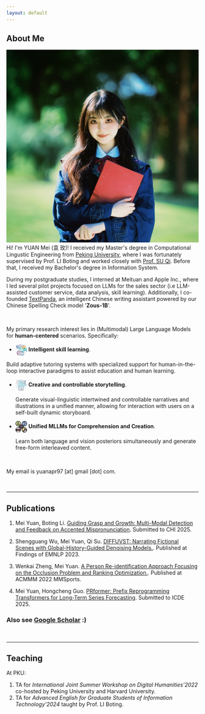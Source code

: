 ```yaml
---
layout: default
---
```


## About Me

<img class="profile-picture" src="imgs/profile.jpeg">
<!-- <span style="font-family:'KaiTi', 'STKaiti', 'Kaiti SC', serif;">袁 玫</span> -->
<!-- Hi! I'm YUAN Mei (<font face="楷体">袁 玫</font>)!  -->
Hi! I'm YUAN Mei (<span style="font-family:'KaiTi', 'STKaiti', 'Kaiti SC', serif;">袁 玫</span>)! I received my Master's degree in Computational Lingustic Engineering from <a href="https://english.pku.edu.cn">Peking University</a>, where I was fortunately supervised by Prof. LI Boting and worked closely with <a href="https://scholar.google.com.hk/citations?user=9f4JUrUAAAAJ&hl=en">Prof. SU Qi</a>. Before that, I received my Bachelor's degree in Information System.

During my postgraduate studies, I interned at Meituan and Apple Inc., where I led several pilot projects focused on LLMs for the sales sector (i.e LLM-assisted customer service, data analysis, skill learning). Additionally, I co-founded <a href="http://textpanda.cn">TextPanda</a>, an intelligent Chinese writing assistant powered by our Chinese Spelling Check model '**Zous-1B**'.

<br />

My primary research interest lies in (Multimodal) Large Language Models for **human-centered** scenarios. Specifically:

<!-- - <img src="imgs/icon1.jpeg" alt="icon" width="5" height="5"> -->

- <img src="imgs/icon1.jpeg" alt="icon" style="width:30px;height:30px;vertical-align:middle;"> **Intelligent skill learning**.
<!--- **Building adaptive pedagogical systems with multimodal coaching avatars** to enable (M)LLMs simulating educators and learners to reshape the pedagogy and acquisition process. -->

  Build adaptive tutoring systems with specialized support for human-in-the-loop interactive paradigms to assist education and human learning.

- <img src="imgs/icon2.jpeg" alt="icon" style="width:30px;height:30px;vertical-align:middle;"> **Creative and controllable storytelling**.
   
  Generate visual-linguistic intertwined and controllable narratives and illustrations in a unified manner, allowing for interaction with users on a self-built dynamic storyboard.

- <img src="imgs/multisense.png" alt="icon" style="width:30px;height:30px;vertical-align:middle;"> **Unified MLLMs for Comprehension and Creation**.
  
  Learn both language and vision posteriors simultaneously and generate free-form interleaved content.

<br />

My email is yuanapr97 [at] gmail [dot] com.  


<br />

****

## Publications

1. Mei Yuan, Boting Li. [Guiding Grasp and Growth: Multi-Modal Detection and Feedback on Accented Mispronunciation](). Submitted to CHI 2025.

2. Shengguang Wu, Mei Yuan, Qi Su. [DIFFUVST: Narrating Fictional Scenes with Global-History-Guided Denoising Models.](https://arxiv.org/pdf/2312.07066v1). Published at Findings of EMNLP 2023.

3. Wenkai Zheng, Mei Yuan. [A Person Re-identification Approach Focusing on the Occlusion Problem and Ranking Optimization.](https://dl.acm.org/doi/abs/10.1145/3552437.3555692). Published at ACMMM 2022 MMSports.

4. Mei Yuan, Hongcheng Guo. [PRformer: Prefix Reprogramming Transformers for Long-Term Series Forecasting](https://drive.google.com/file/d/1TRluzIIIRiTBxrD3ftzOAN_xotqOAwpz/view?usp=sharing). Submitted to ICDE 2025.


### Also see [Google Scholar](https://scholar.google.com/citations?user=q4kZ8WMAAAAJ&hl=en) :)  


&nbsp;

****

## Teaching
At PKU:
1. TA for *International Joint Summer Workshop on Digital Humanities’2022* co-hosted by Peking University and Harvard University.
2. TA for *Advanced English for Graduate Students of Information Technology'2024* taught by Prof. LI Boting.


<br />




